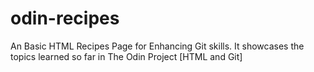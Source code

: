 # odin-recipes
An Basic HTML Recipes Page for Enhancing Git skills.
It showcases the topics learned so far in The Odin Project [HTML and Git]